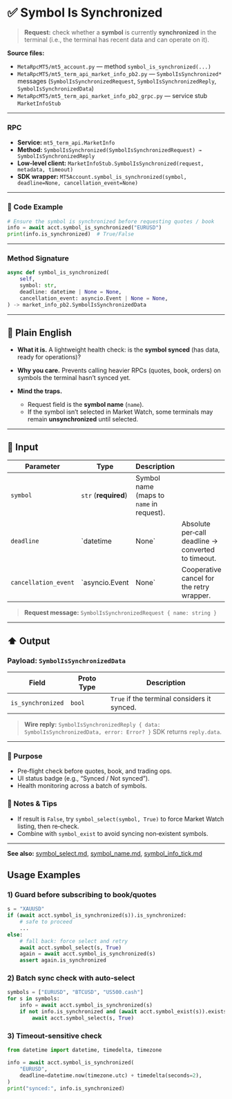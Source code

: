 # ✅ Symbol Is Synchronized

> **Request:** check whether a **symbol** is currently **synchronized** in the terminal (i.e., the terminal has recent data and can operate on it).

**Source files:**

* `MetaRpcMT5/mt5_account.py` — method `symbol_is_synchronized(...)`
* `MetaRpcMT5/mt5_term_api_market_info_pb2.py` — `SymbolIsSynchronized*` messages (`SymbolIsSynchronizedRequest`, `SymbolIsSynchronizedReply`, `SymbolIsSynchronizedData`)
* `MetaRpcMT5/mt5_term_api_market_info_pb2_grpc.py` — service stub `MarketInfoStub`

---

### RPC

* **Service:** `mt5_term_api.MarketInfo`
* **Method:** `SymbolIsSynchronized(SymbolIsSynchronizedRequest) → SymbolIsSynchronizedReply`
* **Low-level client:** `MarketInfoStub.SymbolIsSynchronized(request, metadata, timeout)`
* **SDK wrapper:** `MT5Account.symbol_is_synchronized(symbol, deadline=None, cancellation_event=None)`

---

### 🔗 Code Example

```python
# Ensure the symbol is synchronized before requesting quotes / book
info = await acct.symbol_is_synchronized("EURUSD")
print(info.is_synchronized)  # True/False
```

---

### Method Signature

```python
async def symbol_is_synchronized(
    self,
    symbol: str,
    deadline: datetime | None = None,
    cancellation_event: asyncio.Event | None = None,
) -> market_info_pb2.SymbolIsSynchronizedData
```

---

## 💬 Plain English

* **What it is.** A lightweight health check: is the **symbol synced** (has data, ready for operations)?
* **Why you care.** Prevents calling heavier RPCs (quotes, book, orders) on symbols the terminal hasn’t synced yet.
* **Mind the traps.**

  * Request field is the **symbol name** (`name`).
  * If the symbol isn’t selected in Market Watch, some terminals may remain **unsynchronized** until selected.

---

## 🔽 Input

| Parameter            | Type                 | Description                              |                                                    |   |
| -------------------- | -------------------- | ---------------------------------------- | -------------------------------------------------- | - |
| `symbol`             | `str` (**required**) | Symbol name (maps to `name` in request). |                                                    |   |
| `deadline`           | \`datetime           | None\`                                   | Absolute per‑call deadline → converted to timeout. |   |
| `cancellation_event` | \`asyncio.Event      | None\`                                   | Cooperative cancel for the retry wrapper.          |   |

> **Request message:** `SymbolIsSynchronizedRequest { name: string }`

---

## ⬆️ Output

### Payload: `SymbolIsSynchronizedData`

| Field             | Proto Type | Description                                 |
| ----------------- | ---------- | ------------------------------------------- |
| `is_synchronized` | `bool`     | `True` if the terminal considers it synced. |

> **Wire reply:** `SymbolIsSynchronizedReply { data: SymbolIsSynchronizedData, error: Error? }`
> SDK returns `reply.data`.

---

### 🎯 Purpose

* Pre‑flight check before quotes, book, and trading ops.
* UI status badge (e.g., “Synced / Not synced”).
* Health monitoring across a batch of symbols.

### 🧩 Notes & Tips

* If result is `False`, try `symbol_select(symbol, True)` to force Market Watch listing, then re‑check.
* Combine with `symbol_exist` to avoid syncing non‑existent symbols.

---

**See also:** [symbol\_select.md](./symbol_select.md), [symbol\_name.md](./symbol_name.md), [symbol\_info\_tick.md](./symbol_info_tick.md)


## Usage Examples

### 1) Guard before subscribing to book/quotes

```python
s = "XAUUSD"
if (await acct.symbol_is_synchronized(s)).is_synchronized:
    # safe to proceed
    ...
else:
    # fall back: force select and retry
    await acct.symbol_select(s, True)
    again = await acct.symbol_is_synchronized(s)
    assert again.is_synchronized
```

### 2) Batch sync check with auto‑select

```python
symbols = ["EURUSD", "BTCUSD", "US500.cash"]
for s in symbols:
    info = await acct.symbol_is_synchronized(s)
    if not info.is_synchronized and (await acct.symbol_exist(s)).exists:
        await acct.symbol_select(s, True)
```

### 3) Timeout‑sensitive check

```python
from datetime import datetime, timedelta, timezone

info = await acct.symbol_is_synchronized(
    "EURUSD",
    deadline=datetime.now(timezone.utc) + timedelta(seconds=2),
)
print("synced:", info.is_synchronized)
```
